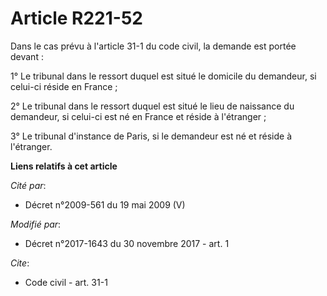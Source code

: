 # Article R221-52

Dans le cas prévu à l'article 31-1 du code civil, la demande est portée devant :

1° Le tribunal dans le ressort duquel est situé le domicile du demandeur, si celui-ci réside en France ;

2° Le tribunal dans le ressort duquel est situé le lieu de naissance du demandeur, si celui-ci est né en France et réside à
l'étranger ;

3° Le tribunal d'instance de Paris, si le demandeur est né et réside à l'étranger.

**Liens relatifs à cet article**

_Cité par_:

  - Décret n°2009-561 du 19 mai 2009 (V)

_Modifié par_:

  - Décret n°2017-1643 du 30 novembre 2017 - art. 1

_Cite_:

  - Code civil - art. 31-1
